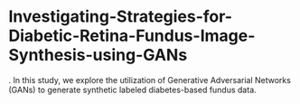# Investigating-Strategies-for-Diabetic-Retina-Fundus-Image-Synthesis-using-GANs
. In this study, we explore the utilization of Generative Adversarial Networks (GANs) to generate synthetic labeled diabetes-based fundus data.
